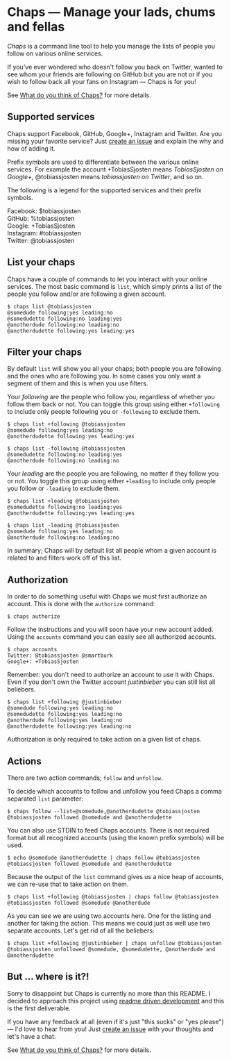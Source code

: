 # Chaps — Manage your lads, chums and fellas

*Chaps* is a command line tool to help you manage the lists of people you follow on various online services.

If you've ever wondered who doesn't follow you back on Twitter, wanted to see whom your friends are following on GitHub but you are not or if you wish to follow back all your fans on Instagram — Chaps is for you!

See [What do you think of Chaps?](http://vvv.tobiassjosten.net/projects/what-do-you-think-of-chaps) for more details.

## Supported services

Chaps support Facebook, GitHub, Google+, Instagram and Twitter. Are you missing your favorite service? Just [create an issue](https://github.com/tobiassjosten/chaps/issues/new) and explain the why and how of adding it.

Prefix symbols are used to differentiate between the various online services. For example the account +TobiasSjosten means *TobiasSjosten on Google+*, @tobiassjosten means *tobiassjosten on Twitter*, and so on.

The following is a legend for the supported services and their prefix symbols.

Facebook: $tobiassjosten  
GitHub: %tobiassjosten  
Google: +TobiasSjosten  
Instagram: #tobiassjosten  
Twitter: @tobiassjosten  

## List your chaps

Chaps have a couple of commands to let you interact with your online services. The most basic command is `list`, which simply prints a list of the people you follow and/or are following a given account.

    $ chaps list @tobiassjosten
    @somedude following:yes leading:no
    @somedudette following:no leading:yes
    @anotherdude following:no leading:no
    @anotherdudette following:yes leading:yes

## Filter your chaps

By default `list` will show you all your chaps; both people you are following and the ones who are following you. In some cases you only want a segment of them and this is when you use filters.

Your *following* are the people who follow you, regardless of whether you follow them back or not. You can toggle this group using either `+following` to include only people following you or `-following` to exclude them.

    $ chaps list +following @tobiassjosten
    @somedude following:yes leading:no
    @anotherdudette following:yes leading:yes

    $ chaps list -following @tobiassjosten
    @somedudette following:no leading:yes
    @anotherdude following:no leading:no

Your *leading* are the people you are following, no matter if they follow you or not. You toggle this group using either `+leading` to include only people you follow or `-leading` to exclude them.

    $ chaps list +leading @tobiassjosten
    @somedudette following:no leading:yes
    @anotherdudette following:yes leading:yes

    $ chaps list -leading @tobiassjosten
    @somedude following:yes leading:no
    @anotherdude following:no leading:no

In summary; Chaps will by default list all people whom a given account is related to and filters work off of this list.

## Authorization

In order to do something useful with Chaps we must first authorize an account. This is done with the `authorize` command:

    $ chaps authorize

Follow the instructions and you will soon have your new account added. Using the `accounts` command you can easily see all authorized accounts.

    $ chaps accounts
    Twitter: @tobiassjosten @smartburk
    Google+: +TobiasSjosten

Remember: you don't need to authorize an account to use it with Chaps. Even if you don't own the Twitter account *justinbieber* you can still list all beliebers.

    $ chaps list +following @justinbieber
    @somedude following:yes leading:no
    @somedudette following:yes leading:no
    @anotherdude following:yes leading:no
    @anotherdudette following:yes leading:no

Authorization is only required to take action on a given list of chaps.

## Actions

There are two action commands; `follow` and `unfollow`.

To decide which accounts to follow and unfollow you feed Chaps a comma separated `list` parameter:

    $ chaps follow --list=@somedude,@anotherdudette @tobiassjosten
    @tobiassjosten followed @somedude and @anotherdudette

You can also use STDIN to feed Chaps accounts. There is not required format but all recognized accounts (using the known prefix symbols) will be used.

    $ echo @somedude @anotherdudette | chaps follow @tobiassjosten
    @tobiassjosten followed @somedude and @anotherdudette

Because the output of the `list` command gives us a nice heap of accounts, we can re-use that to take action on them.

    $ chaps list +following @tobiassjosten | chaps follow @tobiassjosten
    @tobiassjosten followed @somedude @anotherdude

As you can see we are using two accounts here. One for the listing and another for taking the action. This means we could just as well use two separate accounts. Let's get rid of all the beliebers:

    $ chaps list +following @justinbieber | chaps unfollow @tobiassjosten
    @tobiassjosten unfollowed @somedude, @somedudette, @anotherdude and @anotherdudette

## But … where is it?!

Sorry to disappoint but Chaps is currently no more than this README. I decided to approach this project using [readme driven development](http://tom.preston-werner.com/2010/08/23/readme-driven-development.html) and this is the first deliverable.

If you have any feedback at all (even if it's just "this sucks" or "yes please") — I'd love to hear from you! Just [create an issue](https://github.com/tobiassjosten/chaps/issues/new) with your thoughts and let's have a chat.

See [What do you think of Chaps?](http://vvv.tobiassjosten.net/projects/what-do-you-think-of-chaps) for more details.
